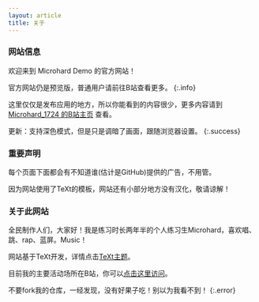 ```yaml
---
layout: article
title: 关于
---
```


### 网站信息

欢迎来到 Microhard Demo 的官方网站！

官方网站仍是预览版，普通用户请前往B站查看更多。
{:.info}

这里仅仅是发布应用的地方，所以你能看到的内容很少，更多内容请到 [Microhard_1724 的B站主页](https://space.bilibili.com/1684665013) 查看。

更新：支持深色模式，但是只是调暗了画面，跟随浏览器设置。
{:.success}
<br>
### 重要声明

每个页面下面都会有不知道谁(估计是GitHub)提供的广告，不用管。

因为网站使用了TeXt的模板，网站还有小部分地方没有汉化，敬请谅解！
<br>
### 关于此网站

全民制作人们，大家好！我是练习时长两年半的个人练习生Microhard，喜欢唱、跳、rap、蓝屏。Music！

网站基于TeXt开发，详情点击[TeXt主题](https://kitian616.github.io/jekyll-TeXt-theme/test/)。

目前我的主要活动场所在B站，你可以[点击这里访问](https://space.bilibili.com/1684665013)。

不要fork我的仓库，一经发现，没有好果子吃！别以为我看不到！
{:.error}
